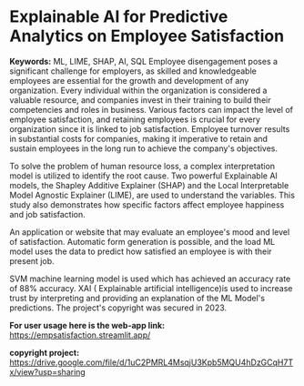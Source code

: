 
<h1> Explainable AI for Predictive Analytics on Employee Satisfaction </h1>

**Keywords:** ML, LIME, SHAP, AI, SQL
Employee disengagement poses a significant challenge for employers, as skilled and knowledgeable employees are essential for the growth and development of any organization. Every individual within the organization is considered a valuable resource, and companies invest in their training to build their competencies and roles in business. Various factors can impact the level of employee satisfaction, and retaining employees is crucial for every organization since it is linked to job satisfaction. Employee turnover results in substantial costs for companies, making it imperative to retain and sustain employees in the long run to achieve the company's objectives.

To solve the problem of human resource loss, a complex interpretation model is utilized to identify the root cause. Two powerful Explainable AI models, the Shapley Additive Explainer (SHAP) and the Local Interpretable Model Agnostic Explainer (LIME), are used to understand the variables. This study also demonstrates how specific factors affect employee happiness and job satisfaction.

An application or website that may evaluate an employee's mood and level of satisfaction. Automatic form generation is possible, and the load ML model uses the data to predict how satisfied an employee is with  their present job.

SVM machine learning model is used which has achieved an accuracy rate of 88% accuracy. XAI ( Explainable artificial intelligence)is used to increase trust by interpreting and providing an explanation of the ML Model's predictions. The project's copyright was secured in 2023.

**For user usage here is the web-app link:** https://empsatisfaction.streamlit.app/

**copyright project:** https://drive.google.com/file/d/1uC2PMRL4MsqjU3Kpb5MQU4hDzGCqH7Tx/view?usp=sharing 







